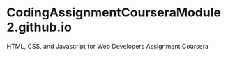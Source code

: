 # CodingAssignmentCourseraModule2.github.io
HTML, CSS, and Javascript for Web Developers Assignment Coursera
